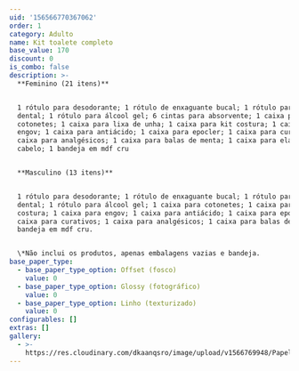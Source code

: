```yaml
---
uid: '156566770367062'
order: 1
category: Adulto
name: Kit toalete completo
base_value: 170
discount: 0
is_combo: false
description: >-
  **Feminino (21 itens)** 


  1 rótulo para desodorante; 1 rótulo de enxaguante bucal; 1 rótulo para fio
  dental; 1 rótulo para álcool gel; 6 cintas para absorvente; 1 caixa para
  cotonetes; 1 caixa para lixa de unha; 1 caixa para kit costura; 1 caixa para
  engov; 1 caixa para antiácido; 1 caixa para epocler; 1 caixa para curativos; 1
  caixa para analgésicos; 1 caixa para balas de menta; 1 caixa para elásticos de
  cabelo; 1 bandeja em mdf cru


  **Masculino (13 itens)** 


  1 rótulo para desodorante; 1 rótulo de enxaguante bucal; 1 rótulo para fio
  dental; 1 rótulo para álcool gel; 1 caixa para cotonetes; 1 caixa para kit
  costura; 1 caixa para engov; 1 caixa para antiácido; 1 caixa para epocler; 1
  caixa para curativos; 1 caixa para analgésicos; 1 caixa para balas de menta; 1
  bandeja em mdf cru.


  \*Não inclui os produtos, apenas embalagens vazias e bandeja.
base_paper_type:
  - base_paper_type_option: Offset (fosco)
    value: 0
  - base_paper_type_option: Glossy (fotográfico)
    value: 0
  - base_paper_type_option: Linho (texturizado)
    value: 0
configurables: []
extras: []
gallery:
  - >-
    https://res.cloudinary.com/dkaanqsro/image/upload/v1566769948/Papelaria%20adulto/Kit_toalete_avdbbm.jpg
---
```


